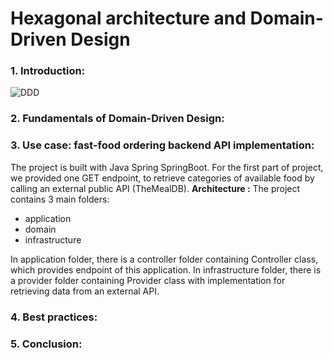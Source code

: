# Hexagonal architecture and Domain-Driven Design

### 1. Introduction:
![DDD](https://res.cloudinary.com/practicaldev/image/fetch/s--5Izc96n2--/c_limit%2Cf_auto%2Cfl_progressive%2Cq_auto%2Cw_880/https://dev-to-uploads.s3.amazonaws.com/uploads/articles/neskpxcjjz9a53hs9xir.png)
### 2. Fundamentals of Domain-Driven Design:
### 3. Use case: fast-food ordering backend API implementation:
The project is built with Java Spring SpringBoot.
For the first part of project, we provided one GET endpoint, to retrieve categories of available food by calling an external public API (TheMealDB).
**Architecture :**
The project contains 3 main folders: 
- application
- domain
- infrastructure

In application folder, there is a controller folder containing Controller class, which provides endpoint of this application.
In infrastructure folder, there is a provider folder containing Provider class with implementation for retrieving data from an external API.
### 4. Best practices:
### 5. Conclusion:
